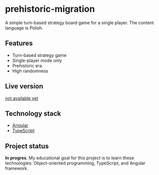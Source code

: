 # prehistoric-migration

A simple turn-based strategy board game for a single player. The content language is Polish.

## Features

- Turn-based strategy game
- Single-player mode only
- Prehistoric era
- High randomness

## Live version

[not available yet](http://mybytes.pl/)

## Technology stack

- [Angular](https://angular.io/)
- [TypeScript](https://www.typescriptlang.org/)

## Project status

**In progres**. My educational goal for this project is to learn these
technologies: Object-oriented programming, TypeScript, and Angular framework.
